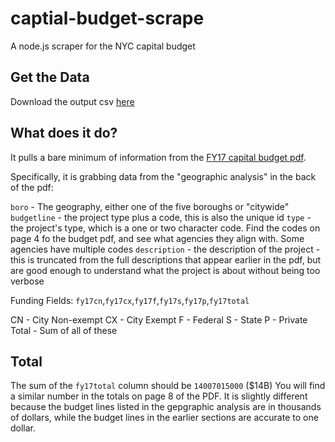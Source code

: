 # captial-budget-scrape

A node.js scraper for the NYC capital budget

## Get the Data
Download the output csv [here](https://github.com/chriswhong/capital-budget-scrape/blob/master/data/fy17capitalbudget.csv)

## What does it do?

It pulls a bare minimum of information from the [FY17 capital budget pdf](http://www1.nyc.gov/assets/omb/downloads/pdf/cb6-16.pdf).

Specifically, it is grabbing data from the "geographic analysis" in the back of the pdf:

`boro` - The geography, either one of the five boroughs or "citywide"
`budgetline` - the project type plus a code, this is also the unique id
`type` - the project's type, which is a one or two character code.  Find the codes on page 4 fo the budget pdf, and see what agencies they align with.  Some agencies have multiple codes
`description` - the description of the project - this is truncated from the full descriptions that appear earlier in the pdf, but are good enough to understand what the project is about without being too verbose

Funding Fields: `fy17cn`,`fy17cx`,`fy17f`,`fy17s`,`fy17p`,`fy17total`

CN - City Non-exempt
CX - City Exempt
F - Federal
S - State
P - Private
Total - Sum of all of these

## Total 
The sum of the `fy17total` column should be `14007015000` ($14B)
You will find a similar number in the totals on page 8 of the PDF.  It is slightly different because the budget lines listed in the gepgraphic analysis are in thousands of dollars, while the budget lines in the earlier sections are accurate to one dollar.  
